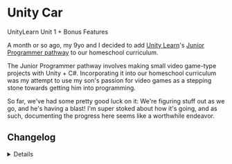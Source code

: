 # Unity Car
 UnityLearn Unit 1 + Bonus Features

 A month or so ago, my 9yo and I decided to add [Unity Learn](https://learn.unity.com/)'s [Junior Programmer pathway](https://learn.unity.com/pathway/junior-programmer) to our homeschool curriculum.
 
 The Junior Programmer pathway involves making small video game-type projects with Unity + C#. Incorporating it into our homeschool curriculum was my attempt to use my son's passion for video games as a stepping stone towards getting him into programming.

 So far, we've had some pretty good luck on it: We're figuring stuff out as we go, and he's having a blast! I'm super stoked about how it's going, and as such, documenting the progress here seems like a worthwhile endeavor.

<summary><h2>Changelog</h2></summary>
  <details>
    <h3>12 Jul 2022</h3>
    <ol>
        <li><p>Added a first-person / third-person camera toggle using a Boolean value + keypress tracker.</p>
        
        <p><b>Note:</p> This is different than <a href = "https://learn.unity.com/tutorial/bonus-features-1-share-your-work#60901c73edbc2a002136af93">what Unity Learn proposes</a>, which is to have two cameras with a toggle-able enabler.</p></li>
    </ol>
    <h3>1 Jul 2022</h3>
    <ol>
        <li>Today, we finalized the [oncoming traffic](https://learn.unity.com/tutorial/bonus-features-1-share-your-work#60901c59edbc2a002136af8e) part of Bonus exercises.</li>
    </ol>
    <h3>30 Jun 2022</h3>
    <ol>
        <li>Initial upload. I had to do some research online about how to use `.gitignore` to make this massive directory archivable, and so far, it seems to have worked! ::fistpump::</li>
    </ol>
</details>
